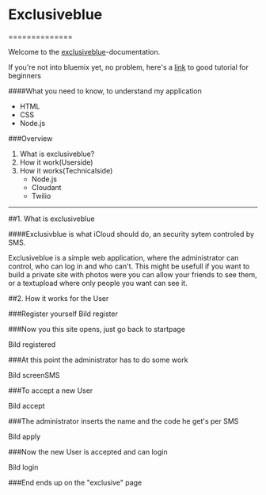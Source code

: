 # Exclusiveblue
==============

Welcome to the [exclusiveblue]-documentation.

If you're not into bluemix yet, no problem, here's a [link] to good tutorial for beginners

####What you need to know, to understand my application
  - HTML
  - CSS
  - Node.js

###Overview
1. What is exclusiveblue?
2. How it work(Userside)
3. How it works(Technicalside)
    - Node.js
    - Cloudant
    - Twilio
    
__________________________________________________________________________

##1. What is exclusiveblue


####Exclusivblue is what iCloud should do, an security sytem controled by SMS. 


Exclusiveblue is a simple web application, where the administrator can control, who can log in and who can't.
This might be usefull if you want to build a private site with photos were you can allow your friends to see them, or a textupload where only people you want can see it.


##2. How it works for the User

###Register yourself 
Bild register


###Now you this site opens, just go back to startpage

Bild registered


###At this point the administrator has to do some work

Bild screenSMS


###To accept a new User

Bild accept


###The administrator inserts the name and the code he get's per SMS

Bild apply


###Now the new User is accepted and can login

Bild login


###End ends up on the "exclusive" page





[exclusiveblue]:https://silasnode.mybluemix.net
[link]:https://github.com/JDihlmann/moodlocator/
